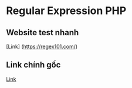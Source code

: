 # Regular Expression PHP
## Website test nhanh
[Link] (https://regex101.com/)
## Link chính gốc
[Link](https://www.php.net/manual/en/function.preg-match.php)
